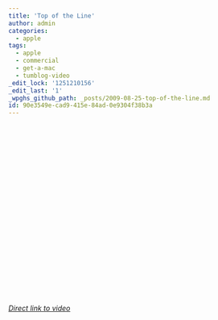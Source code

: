 ```yaml
---
title: 'Top of the Line'
author: admin
categories:
  - apple
tags:
  - apple
  - commercial
  - get-a-mac
  - tumblog-video
_edit_lock: '1251210156'
_edit_last: '1'
_wpghs_github_path: _posts/2009-08-25-top-of-the-line.md
id: 90e3549e-cad9-415e-84ad-0e9304f38b3a
---
```

<p><object width="425" height="344"><param name="movie" value="http://www.youtube.com/v/Y_Ompf5Qtxg&color1=0xb1b1b1&color2=0xcfcfcf&hl=en&feature=player_embedded&fs=1"></param><param name="allowFullScreen" value="true"></param><param name="allowScriptAccess" value="always"></param><embed src="http://www.youtube.com/v/Y_Ompf5Qtxg&color1=0xb1b1b1&color2=0xcfcfcf&hl=en&feature=player_embedded&fs=1" type="application/x-shockwave-flash" allowfullscreen="true" allowScriptAccess="always" width="425" height="344"></embed></object></p>
<p><em><a href="http://www.youtube.com/watch?v=Y_Ompf5Qtxg&feature=player_embedded">Direct link to video</a></em></p>
